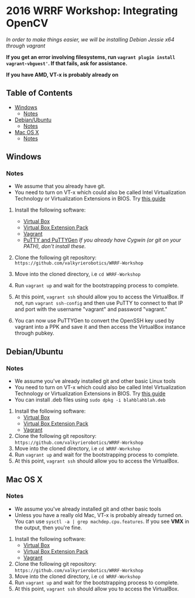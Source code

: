 # 2016 WRRF Workshop: Integrating OpenCV

*In order to make things easier, we will be installing Debian Jessie x64 through vagrant*

**If you get an error involving filesystems, run `vagrant plugin install vagrant-vbguest'`. If that fails, ask for assistance.**

**If you have AMD, VT-x is probably already on**

## Table of Contents

* [Windows](#windows)
    * [Notes](#notes)
* [Debian/Ubuntu](#debianubuntu)
    * [Notes](#notes-1)
* [Mac OS X](#mac-os-x)
    * [Notes](#notes-2)

## Windows

### Notes
* We assume that you already have git.
* You need to turn on VT-x which could also be called Intel Virtualization Technology or Virtualization Extensions in BIOS. Try [this guide](http://www.howtogeek.com/213795/how-to-enable-intel-vt-x-in-your-computers-bios-or-uefi-firmware/)

1. Install the following software:
    - [Virtual Box](https://www.virtualbox.org/wiki/Downloads)
    - [Virtual Box Extension Pack](http://download.virtualbox.org/virtualbox/5.1.4/Oracle_VM_VirtualBox_Extension_Pack-5.1.4-110228.vbox-extpack)
    - [Vagrant](http://www.vagrantup.com/)
    - [PuTTY and PuTTYGen](http://www.chiark.greenend.org.uk/~sgtatham/putty/download.html) *If you already have Cygwin (or git on your PATH), don't install these.*

2. Clone the following git repository: `https://github.com/valkyrierobotics/WRRF-Workshop`
3. Move into the cloned directory, i.e `cd WRRF-Workshop`
4. Run `vagrant up` and wait for the bootstrapping process to complete.
5. At this point, `vagrant ssh` should allow you to access the VirtualBox. If not, run `vagrant ssh-config` and then
use PuTTY to connect to that IP and port with the username "vagrant" and password "vagrant."
6. You can now use PuTTYGen to convert the OpenSSH key used by vagrant into a PPK and save it and then access the VirtualBox instance through pubkey.

## Debian/Ubuntu

### Notes
* We assume you've already installed git and other basic Linux tools
* You need to turn on VT-x which could also be called Intel Virtualization Technology or Virtualization Extensions in BIOS. Try [this guide](http://www.howtogeek.com/213795/how-to-enable-intel-vt-x-in-your-computers-bios-or-uefi-firmware/)
* You can install .deb files using `sudo dpkg -i blahblahblah.deb`

1. Install the following software:
    - [Virtual Box](https://www.virtualbox.org/wiki/Downloads)
    - [Virtual Box Extension Pack](http://download.virtualbox.org/virtualbox/5.1.4/Oracle_VM_VirtualBox_Extension_Pack-5.1.4-110228.vbox-extpack)
    - [Vagrant](http://www.vagrantup.com/)
2. Clone the following git repository: `https://github.com/valkyrierobotics/WRRF-Workshop`
3. Move into the cloned directory, i.e `cd WRRF-Workshop`
4. Run `vagrant up` and wait for the bootstrapping process to complete.
5. At this point, `vagrant ssh` should allow you to access the VirtualBox.

## Mac OS X

### Notes
* We assume you've already installed git and other basic tools
* Unless you have a really old Mac, VT-x is probably already turned on. You can use `sysctl -a | grep machdep.cpu.features`. If you see **VMX** in the output, then you're fine.

1. Install the following software:
    - [Virtual Box](https://www.virtualbox.org/wiki/Downloads)
    - [Virtual Box Extension Pack](http://download.virtualbox.org/virtualbox/5.1.4/Oracle_VM_VirtualBox_Extension_Pack-5.1.4-110228.vbox-extpack)
    - [Vagrant](http://www.vagrantup.com/)
2. Clone the following git repository: `https://github.com/valkyrierobotics/WRRF-Workshop`
3. Move into the cloned directory, i.e `cd WRRF-Workshop`
4. Run `vagrant up` and wait for the bootstrapping process to complete.
5. At this point, `vagrant ssh` should allow you to access the VirtualBox.
